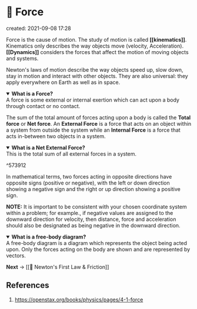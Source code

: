 # 💨 Force
created: 2021-09-08 17:28

Force is the cause of motion. The study of motion is called **[[kinematics]]**. Kinematics only describes the way objects move (velocity, Acceleration). **[[Dynamics]]** considers the forces that affect the motion of moving objects and systems.

Newton's laws of motion describe the way objects speed up, slow down, stay in motion and interact with other objects. They are also universal: they apply everywhere on Earth as well as in space.

<details open>
	<summary><b>What is a Force?</b></summary>
	A force is some external or internal exertion which can act upon a body through contact or no contact.
</details>

The sum of the total amount of forces acting upon a body is called the **Total force** or **Net force**. An **External Force** is a force that acts on an object within a system from outside the system while an **Internal Force** is a force that acts in-between two objects in a system. 

<details open>
	<summary><b>What is a Net External Force?</b></summary>
	This is the total sum of all external forces in a system.
</details>

^573912

In mathematical terms, two forces acting in opposite directions have opposite signs (positive or negative), with the left or down direction showing a negative sign and the right or up direction showing a positive sign.

**NOTE:** It is important to be consistent with your chosen coordinate system within a problem; for example., if negative values are assigned to the downward direction for velocity, then distance, force and acceleration should also be designated as being negative in the downward direction.

<details open>
	<summary><b>What is a free-body diagram?</b></summary>
		A free-body diagram is a diagram which represents the object being acted upon. Only the forces acting on the body are shown and are represented by vectors.
</details>

**Next** -> [[🥼 Newton's First Law & Friction]]
## References
1. https://openstax.org/books/physics/pages/4-1-force